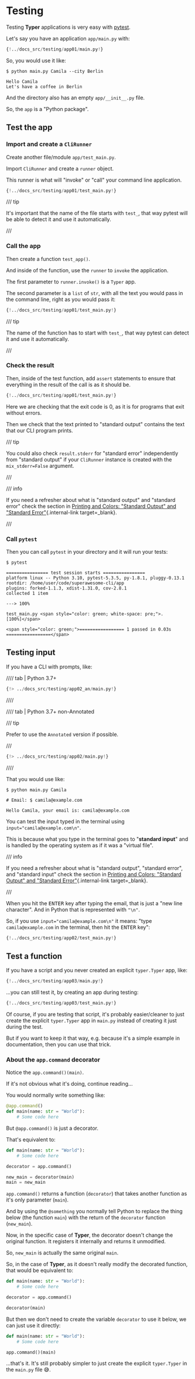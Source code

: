 # Testing

Testing **Typer** applications is very easy with <a href="https://docs.pytest.org/en/latest/" class="external-link" target="_blank">pytest</a>.

Let's say you have an application `app/main.py` with:

```Python
{!../docs_src/testing/app01/main.py!}
```

So, you would use it like:

<div class="termy">

```console
$ python main.py Camila --city Berlin

Hello Camila
Let's have a coffee in Berlin
```

</div>

And the directory also has an empty `app/__init__.py` file.

So, the `app` is a "Python package".

## Test the app

### Import and create a `CliRunner`

Create another file/module `app/test_main.py`.

Import `CliRunner` and create a `runner` object.

This runner is what will "invoke" or "call" your command line application.

```Python hl_lines="1  5"
{!../docs_src/testing/app01/test_main.py!}
```

/// tip

It's important that the name of the file starts with `test_`, that way pytest will be able to detect it and use it automatically.

///

### Call the app

Then create a function `test_app()`.

And inside of the function, use the `runner` to `invoke` the application.

The first parameter to `runner.invoke()` is a `Typer` app.

The second parameter is a `list` of `str`, with all the text you would pass in the command line, right as you would pass it:

```Python hl_lines="8 9"
{!../docs_src/testing/app01/test_main.py!}
```

/// tip

The name of the function has to start with `test_`, that way pytest can detect it and use it automatically.

///

### Check the result

Then, inside of the test function, add `assert` statements to ensure that everything in the result of the call is as it should be.

```Python hl_lines="10 11 12"
{!../docs_src/testing/app01/test_main.py!}
```

Here we are checking that the exit code is 0, as it is for programs that exit without errors.

Then we check that the text printed to "standard output" contains the text that our CLI program prints.

/// tip

You could also check `result.stderr` for "standard error" independently from "standard output" if your `CliRunner` instance is created with the `mix_stderr=False` argument.

///

/// info

If you need a refresher about what is "standard output" and "standard error" check the section in [Printing and Colors: "Standard Output" and "Standard Error"](printing.md#standard-output-and-standard-error){.internal-link target=_blank}.

///

### Call `pytest`

Then you can call `pytest` in your directory and it will run your tests:

<div class="termy">

```console
$ pytest

================ test session starts ================
platform linux -- Python 3.10, pytest-5.3.5, py-1.8.1, pluggy-0.13.1
rootdir: /home/user/code/superawesome-cli/app
plugins: forked-1.1.3, xdist-1.31.0, cov-2.8.1
collected 1 item

---> 100%

test_main.py <span style="color: green; white-space: pre;">.                                 [100%]</span>

<span style="color: green;">================= 1 passed in 0.03s =================</span>
```

</div>

## Testing input

If you have a CLI with prompts, like:

//// tab | Python 3.7+

```Python hl_lines="8"
{!> ../docs_src/testing/app02_an/main.py!}
```

////

//// tab | Python 3.7+ non-Annotated

/// tip

Prefer to use the `Annotated` version if possible.

///

```Python hl_lines="7"
{!> ../docs_src/testing/app02/main.py!}
```

////

That you would use like:

<div class="termy">

```console
$ python main.py Camila

# Email: $ camila@example.com

Hello Camila, your email is: camila@example.com
```

</div>

You can test the input typed in the terminal using `input="camila@example.com\n"`.

This is because what you type in the terminal goes to "**standard input**" and is handled by the operating system as if it was a "virtual file".

/// info

If you need a refresher about what is "standard output", "standard error", and "standard input" check the section in [Printing and Colors: "Standard Output" and "Standard Error"](printing.md#standard-output-and-standard-error){.internal-link target=_blank}.

///

When you hit the <kbd>ENTER</kbd> key after typing the email, that is just a "new line character". And in Python that is represented with `"\n"`.

So, if you use `input="camila@example.com\n"` it means: "type `camila@example.com` in the terminal, then hit the <kbd>ENTER</kbd> key":

```Python hl_lines="9"
{!../docs_src/testing/app02/test_main.py!}
```

## Test a function

If you have a script and you never created an explicit `typer.Typer` app, like:

```Python hl_lines="9"
{!../docs_src/testing/app03/main.py!}
```

...you can still test it, by creating an app during testing:

```Python hl_lines="6 7  13"
{!../docs_src/testing/app03/test_main.py!}
```

Of course, if you are testing that script, it's probably easier/cleaner to just create the explicit `typer.Typer` app in `main.py` instead of creating it just during the test.

But if you want to keep it that way, e.g. because it's a simple example in documentation, then you can use that trick.

### About the `app.command` decorator

Notice the `app.command()(main)`.

If it's not obvious what it's doing, continue reading...

You would normally write something like:

```Python
@app.command()
def main(name: str = "World"):
    # Some code here
```

But `@app.command()` is just a decorator.

That's equivalent to:

```Python
def main(name: str = "World"):
    # Some code here

decorator = app.command()

new_main = decorator(main)
main = new_main
```

`app.command()` returns a function (`decorator`) that takes another function as it's only parameter (`main`).

And by using the `@something` you normally tell Python to replace the thing below (the function `main`) with the return of the `decorator` function (`new_main`).

Now, in the specific case of **Typer**, the decorator doesn't change the original function. It registers it internally and returns it unmodified.

So, `new_main` is actually the same original `main`.

So, in the case of **Typer**, as it doesn't really modify the decorated function, that would be equivalent to:

```Python
def main(name: str = "World"):
    # Some code here

decorator = app.command()

decorator(main)
```

But then we don't need to create the variable `decorator` to use it below, we can just use it directly:

```Python
def main(name: str = "World"):
    # Some code here

app.command()(main)
```

...that's it. It's still probably simpler to just create the explicit `typer.Typer` in the `main.py` file 😅.
